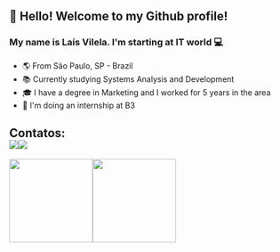 ## 👋 Hello! Welcome to my Github profile! 
### My name is Laís Vilela. I'm starting at IT world 💻	


- 🌎 From São Paulo, SP - Brazil
- 📚 Currently studying Systems Analysis and Development
- 🎓 I have a degree in Marketing and I worked for 5 years in the area
- 🏢 I'm doing an internship at B3

## Contatos:<div><a href = "mailto:laisgvilela@gmail.com"><img src="https://img.shields.io/badge/Gmail-D14836?style=for-the-badge&logo=gmail&logoColor=white" target="_blank"></a><a href="https://www.linkedin.com/in/laisgvilela" target="_blank"><img src="https://img.shields.io/badge/-LinkedIn-%230077B5?style=for-the-badge&logo=linkedin&logoColor=white" target="_blank"></a>   </div>

<div><a href="https://github.com/laisvilela"><img height="150em" src="https://github-readme-stats.vercel.app/api/top-langs/?username=laisvilela&layout=compact&langs_count=7&theme=dracula"/><img height="150em" src="https://github-readme-stats.vercel.app/api?username=laisvilela&show_icons=true&theme=dracula&include_all_commits=true&count_private=true"/></div>

